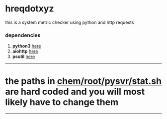 # hreqdotxyz
this is a system metric checker using python and http requests
### dependencies
1. **python3** [here](https://www.python.org/downloads/)
2. **aiohttp** [here](https://pypi.org/project/aiohttp/)
3. **psutil** [here](https://pypi.org/project/psutil/)

***

# **the paths in [chem/root/pysvr/stat.sh](https://github.com/justletterh/hreqdotxyz/blob/master/chem/root/pysvr/stat.sh) are hard coded and you will most likely have to change them**

***
